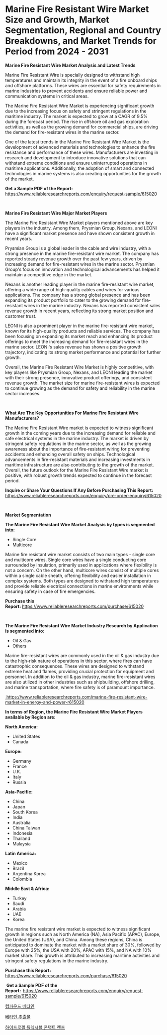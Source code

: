 <p><h1>Marine Fire Resistant Wire Market Size and Growth, Market Segmentation, Regional and Country Breakdowns, and Market Trends for Period from 2024 -  2031</h1></p><p><strong>Marine Fire Resistant Wire Market Analysis and Latest Trends</strong></p>
<p><p>Marine Fire Resistant Wire is specially designed to withstand high temperatures and maintain its integrity in the event of a fire onboard ships and offshore platforms. These wires are essential for safety requirements in marine industries to prevent accidents and ensure reliable power and communication systems in critical areas.</p><p>The Marine Fire Resistant Wire Market is experiencing significant growth due to the increasing focus on safety and stringent regulations in the maritime industry. The market is expected to grow at a CAGR of 9.5% during the forecast period. The rise in offshore oil and gas exploration activities, as well as the growing demand for commercial ships, are driving the demand for fire-resistant wires in the marine sector.</p><p>One of the latest trends in the Marine Fire Resistant Wire Market is the development of advanced materials and technologies to enhance the fire resistance and performance of these wires. Manufacturers are investing in research and development to introduce innovative solutions that can withstand extreme conditions and ensure uninterrupted operations in maritime applications. Additionally, the adoption of smart and connected technologies in marine systems is also creating opportunities for the growth of the market.</p></p>
<p><strong>Get a Sample PDF of the Report:&nbsp;</strong> <a href="https://www.reliableresearchreports.com/enquiry/request-sample/615020">https://www.reliableresearchreports.com/enquiry/request-sample/615020</a></p>
<p>&nbsp;</p>
<p><strong>Marine Fire Resistant Wire Major Market Players</strong></p>
<p><p>The Marine Fire Resistant Wire Market players mentioned above are key players in the industry. Among them, Prysmian Group, Nexans, and LEONI have a significant market presence and have shown consistent growth in recent years.</p><p>Prysmian Group is a global leader in the cable and wire industry, with a strong presence in the marine fire-resistant wire market. The company has reported steady revenue growth over the past few years, driven by increasing demand for fire-resistant wires in the marine sector. Prysmian Group's focus on innovation and technological advancements has helped it maintain a competitive edge in the market.</p><p>Nexans is another leading player in the marine fire-resistant wire market, offering a wide range of high-quality cables and wires for various applications. The company has a strong global presence and has been expanding its product portfolio to cater to the growing demand for fire-resistant wires in the marine industry. Nexans has reported consistent sales revenue growth in recent years, reflecting its strong market position and customer trust.</p><p>LEONI is also a prominent player in the marine fire-resistant wire market, known for its high-quality products and reliable services. The company has been focusing on expanding its market reach and enhancing its product offerings to meet the increasing demand for fire-resistant wires in the marine sector. LEONI's sales revenue has shown a positive growth trajectory, indicating its strong market performance and potential for further growth.</p><p>Overall, the Marine Fire Resistant Wire Market is highly competitive, with key players like Prysmian Group, Nexans, and LEONI leading the market with their strong presence, innovative product offerings, and consistent revenue growth. The market size for marine fire-resistant wires is expected to continue growing as the demand for safety and reliability in the marine sector increases.</p></p>
<p>&nbsp;</p>
<p><strong>What Are The Key Opportunities For Marine Fire Resistant Wire Manufacturers?</strong></p>
<p><p>The Marine Fire Resistant Wire market is expected to witness significant growth in the coming years due to the increasing demand for reliable and safe electrical systems in the marine industry. The market is driven by stringent safety regulations in the marine sector, as well as the growing awareness about the importance of fire-resistant wiring for preventing accidents and enhancing overall safety on ships. Technological advancements in fire-resistant materials and increasing investments in maritime infrastructure are also contributing to the growth of the market. Overall, the future outlook for the Marine Fire Resistant Wire market is positive, with robust growth trends expected to continue in the forecast period.</p></p>
<p><strong>Inquire or Share Your Questions If Any Before Purchasing This Report:</strong> <a href="https://www.reliableresearchreports.com/enquiry/pre-order-enquiry/615020">https://www.reliableresearchreports.com/enquiry/pre-order-enquiry/615020</a></p>
<p>&nbsp;</p>
<p><strong>Market Segmentation</strong></p>
<p><strong>The Marine Fire Resistant Wire Market Analysis by types is segmented into:</strong></p>
<p><ul><li>Single Core</li><li>Multicore</li></ul></p>
<p><p>Marine fire resistant wire market consists of two main types - single core and multicore wires. Single core wires have a single conducting core surrounded by insulation, primarily used in applications where flexibility is not a concern. On the other hand, multicore wires consist of multiple cores within a single cable sheath, offering flexibility and easier installation in complex systems. Both types are designed to withstand high temperatures and provide reliable electrical connections in marine environments while ensuring safety in case of fire emergencies.</p></p>
<p><strong>Purchase this Report:&nbsp;</strong><a href="https://www.reliableresearchreports.com/purchase/615020">https://www.reliableresearchreports.com/purchase/615020</a></p>
<p>&nbsp;</p>
<p><strong>The Marine Fire Resistant Wire Market Industry Research by Application is segmented into:</strong></p>
<p><ul><li>Oil & Gas</li><li>Others</li></ul></p>
<p><p>Marine fire-resistant wires are commonly used in the oil & gas industry due to the high-risk nature of operations in this sector, where fires can have catastrophic consequences. These wires are designed to withstand extreme heat and flames, providing crucial protection for equipment and personnel. In addition to the oil & gas industry, marine fire-resistant wires are also utilized in other industries such as shipbuilding, offshore drilling, and marine transportation, where fire safety is of paramount importance.</p></p>
<p><a href="https://www.reliableresearchreports.com/marine-fire-resistant-wire-market-in-energy-and-power-r615020">&nbsp;https://www.reliableresearchreports.com/marine-fire-resistant-wire-market-in-energy-and-power-r615020</a></p>
<p><strong>In terms of Region, the Marine Fire Resistant Wire Market Players available by Region are:</strong></p>
<p>
    <p> <strong> North America: </strong>
        <ul>
            <li>United States</li>
            <li>Canada</li>
        </ul>
        </p> 
    <p> <strong> Europe: </strong>
        <ul>
            <li>Germany</li>
            <li>France</li>
            <li>U.K.</li>
            <li>Italy</li>
            <li>Russia</li>
        </ul>
        </p> 
    <p> <strong> Asia-Pacific: </strong>
        <ul>
            <li>China</li>
            <li>Japan</li>
            <li>South Korea</li>
            <li>India</li>
            <li>Australia</li>
            <li>China Taiwan</li>
            <li>Indonesia</li>
            <li>Thailand</li>
            <li>Malaysia</li>
        </ul>
        </p> 
    <p> <strong> Latin America: </strong>
        <ul>
            <li>Mexico</li>
            <li>Brazil</li>
            <li>Argentina Korea</li>
            <li>Colombia</li>
        </ul>
        </p> 
    <p> <strong> Middle East & Africa: </strong>
        <ul>
            <li>Turkey</li>
            <li>Saudi</li>
            <li>Arabia</li>
            <li>UAE</li>
            <li>Korea</li>
        </ul>
    </p>
    </p>
<p><p>The marine fire resistant wire market is expected to witness significant growth in regions such as North America (NA), Asia Pacific (APAC), Europe, the United States (USA), and China. Among these regions, China is anticipated to dominate the market with a market share of 30%, followed by Europe with 25%, the USA with 20%, APAC with 15%, and NA with 10% market share. This growth is attributed to increasing maritime activities and stringent safety regulations in the marine industry.</p></p>
<p><strong>Purchase this Report: </strong><a href="https://www.reliableresearchreports.com/purchase/615020">https://www.reliableresearchreports.com/purchase/615020</a></p>
<p>&nbsp;<strong>Get a Sample PDF of the Report:&nbsp;&nbsp;</strong><a href="https://www.reliableresearchreports.com/enquiry/request-sample/615020">https://www.reliableresearchreports.com/enquiry/request-sample/615020</a></p>
<p><strong></strong></p>
<p><p><a href="https://github.com/sammyUltyylrich9067856/Market-Research-Report-List-2/blob/main/481331692361.md">컴파운드 베타인</a></p><p><a href="https://github.com/Elenrrera7685/Market-Research-Report-List-2/blob/main/664200692360.md">베타인 추출물</a></p><p><a href="https://github.com/vsn7qpua81q/Market-Research-Report-List-2/blob/main/966243392359.md">하이드로겔 플렉시블 콘택트 렌즈</a></p></p>